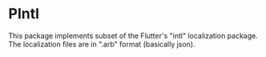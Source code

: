 # PIntl

This package implements subset of the Flutter's "intl" localization package. The localization files are in ".arb" format (basically json).